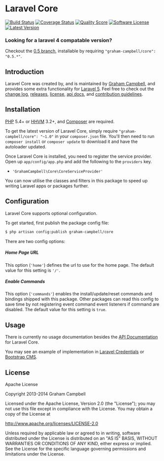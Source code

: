 Laravel Core
============


[![Build Status](https://img.shields.io/travis/GrahamCampbell/Laravel-Core/master.svg?style=flat-square)](https://travis-ci.org/GrahamCampbell/Laravel-Core)
[![Coverage Status](https://img.shields.io/scrutinizer/coverage/g/GrahamCampbell/Laravel-Core.svg?style=flat-square)](https://scrutinizer-ci.com/g/GrahamCampbell/Laravel-Core/code-structure)
[![Quality Score](https://img.shields.io/scrutinizer/g/GrahamCampbell/Laravel-Core.svg?style=flat-square)](https://scrutinizer-ci.com/g/GrahamCampbell/Laravel-Core)
[![Software License](https://img.shields.io/badge/license-Apache%202.0-brightgreen.svg?style=flat-square)](LICENSE.md)
[![Latest Version](https://img.shields.io/github/release/GrahamCampbell/Laravel-Core.svg?style=flat-square)](https://github.com/GrahamCampbell/Laravel-Core/releases)


### Looking for a laravel 4 compatable version?

Checkout the [0.5 branch](https://github.com/GrahamCampbell/Laravel-Core/tree/0.5), installable by requiring `"graham-campbell/core": "0.5.*"`.


## Introduction

Laravel Core was created by, and is maintained by [Graham Campbell](https://github.com/GrahamCampbell), and provides some extra functionality for [Laravel 5](http://laravel.com). Feel free to check out the [change log](CHANGELOG.md), [releases](https://github.com/GrahamCampbell/Laravel-Core/releases), [license](LICENSE.md), [api docs](http://docs.grahamjcampbell.co.uk), and [contribution guidelines](CONTRIBUTING.md).


## Installation

[PHP](https://php.net) 5.4+ or [HHVM](http://hhvm.com) 3.2+, and [Composer](https://getcomposer.org) are required.

To get the latest version of Laravel Core, simply require `"graham-campbell/core": "~1.0"` in your `composer.json` file. You'll then need to run `composer install` or `composer update` to download it and have the autoloader updated.

Once Laravel Core is installed, you need to register the service provider. Open up `app/config/app.php` and add the following to the `providers` key.

* `'GrahamCampbell\Core\CoreServiceProvider'`

You can now utilise the classes and filters in this package to speed up writing Laravel apps or packages further.


## Configuration

Laravel Core supports optional configuration.

To get started, first publish the package config file:

```bash
$ php artisan config:publish graham-campbell/core
```

There are two config options:

##### Home Page URL

This option (`'home'`) defines the url to use for the home page. The default value for this setting is `'/'`.

##### Enable Commands

This option (`'commands'`) enables the install/update/reset commands and bindings shipped with this package. Other packages can read this config to save time by not registering event command event listeners if command are disabled. The default value for this setting is `true`.


## Usage

There is currently no usage documentation besides the [API Documentation](http://docs.grahamjcampbell.co.uk) for Laravel Core.

You may see an example of implementation in [Laravel Credentials](https://github.com/GrahamCampbell/Laravel-Credentials) or [Bootstrap CMS](https://github.com/GrahamCampbell/Bootstrap-CMS).


## License

Apache License

Copyright 2013-2014 Graham Campbell

Licensed under the Apache License, Version 2.0 (the "License");
you may not use this file except in compliance with the License.
You may obtain a copy of the License at

 http://www.apache.org/licenses/LICENSE-2.0

Unless required by applicable law or agreed to in writing, software
distributed under the License is distributed on an "AS IS" BASIS,
WITHOUT WARRANTIES OR CONDITIONS OF ANY KIND, either express or implied.
See the License for the specific language governing permissions and
limitations under the License.
